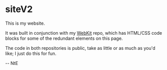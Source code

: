 # siteV2
This is my website.

It was built in conjunction with my [WebKit](https://github.com/nfe213/Webkit) repo, which has HTML/CSS code blocks for some of the redundant elements on this page.

The code in both repositories is public, take as little or as much as you'd like; I just do this for fun. 

--
NtE
